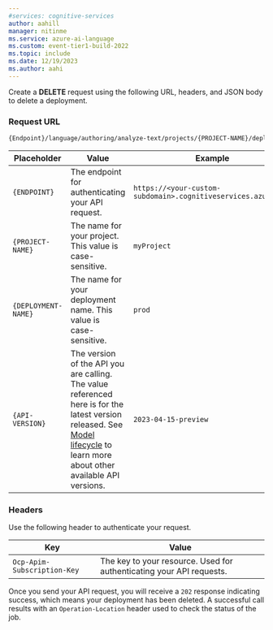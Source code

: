```yaml
---
#services: cognitive-services
author: aahill
manager: nitinme
ms.service: azure-ai-language
ms.custom: event-tier1-build-2022
ms.topic: include
ms.date: 12/19/2023
ms.author: aahi
---
```


Create a **DELETE** request using the following URL, headers, and JSON body to delete a deployment.


### Request URL

```rest
{Endpoint}/language/authoring/analyze-text/projects/{PROJECT-NAME}/deployments/{deploymentName}?api-version={API-VERSION}
```

|Placeholder  |Value  | Example |
|---------|---------|---------|
|`{ENDPOINT}`     | The endpoint for authenticating your API request.   | `https://<your-custom-subdomain>.cognitiveservices.azure.com` |
|`{PROJECT-NAME}`     | The name for your project. This value is case-sensitive.   | `myProject` |
|`{DEPLOYMENT-NAME}`     | The name for your deployment name. This value is case-sensitive.   | `prod` |
|`{API-VERSION}`     | The version of the API you are calling. The value referenced here is for the latest version released. See [Model lifecycle](../../../../concepts/model-lifecycle.md#choose-the-model-version-used-on-your-data) to learn more about other available API versions.  | `2023-04-15-preview` |

### Headers

Use the following header to authenticate your request. 

|Key|Value|
|--|--|
|`Ocp-Apim-Subscription-Key`| The key to your resource. Used for authenticating your API requests.|


Once you send your API request, you will receive a `202` response indicating success, which means your deployment has been deleted. A successful call results with an `Operation-Location` header used to check the status of the job.


